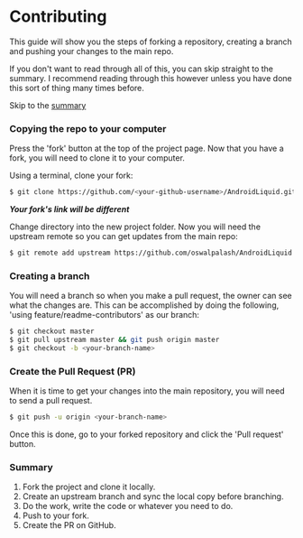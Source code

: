 # Contributing

This guide will show you the steps of forking a repository, creating a branch and 
pushing your changes to the main repo.

If you don't want to read through all of this, you can skip straight to the summary. I recommend
reading through this however unless you have done this sort of thing many times before.

Skip to the [summary](#summary)

### Copying the repo to your computer

Press the 'fork' button at the top of the project page.
Now that you have a fork, you will need to clone it to your computer.

Using a terminal, clone your fork: 

```sh
$ git clone https://github.com/<your-github-username>/AndroidLiquid.git
```

_**Your fork's link will be different**_

Change directory into the new project folder.
Now you will need the upstream remote so you can get updates from the main repo:

```sh
$ git remote add upstream https://github.com/oswalpalash/AndroidLiquid.git
```

### Creating a branch

You will need a branch so when you make a pull request, the owner can see what the changes are.
This can be accomplished by doing the following, 'using feature/readme-contributors' as our branch:

```sh
$ git checkout master
$ git pull upstream master && git push origin master
$ git checkout -b <your-branch-name>
```

### Create the Pull Request (PR)

When it is time to get your changes into the main repository, you will need to send a pull request.

```sh
$ git push -u origin <your-branch-name>
```

Once this is done, go to your forked repository and click the 'Pull request' button.

### Summary

1. Fork the project and clone it locally.
2. Create an upstream branch and sync the local copy before branching.
3. Do the work, write the code or whatever you need to do.
4. Push to your fork.
5. Create the PR on GitHub.
